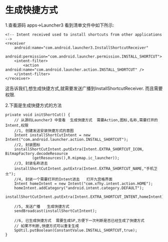 # 生成快捷方式

1.查看源码 apps->Launcher3
看到清单文件中如下所示:

	<!-- Intent received used to install shortcuts from other applications -->
	<receiver
		android:name="com.android.launcher3.InstallShortcutReceiver"
		android:permission="com.android.launcher.permission.INSTALL_SHORTCUT">
		<intent-filter>
			<action android:name="com.android.launcher.action.INSTALL_SHORTCUT" />
		</intent-filter>
	</receiver>

这告诉我们,想生成快捷方式,就需要发送广播到InstallShortcutReceiver.
而且需要权限.

2.下面是生成快捷方式的方法

	private void initShortCut() {
        // 从源码Launcher3 中查看  生成快捷方式  需要Action,图标,名称,需要打开的Intent,权限
        //1, 创建发送安装快捷方式的意图
        Intent installShortCutIntent = new Intent("com.android.launcher.action.INSTALL_SHORTCUT");
        //2, 封装图标
        installShortCutIntent.putExtra(Intent.EXTRA_SHORTCUT_ICON, BitmapFactory.decodeResource
                (getResources(),R.mipmap.ic_launcher));
        //3, 封装名称进去
        installShortCutIntent.putExtra(Intent.EXTRA_SHORTCUT_NAME,"手机卫士");
        //4, 封装一个需要打开的Intent进去   打开九宫格界面
        Intent homeIntent = new Intent("com.xfhy.intent.action.HOME");
        homeIntent.addCategory("android.intent.category.DEFAULT");
        installShortCutIntent.putExtra(Intent.EXTRA_SHORTCUT_INTENT,homeIntent);

        //5, 发送广播   生成快捷方式
        sendBroadcast(installShortCutIntent);

        //6, 已生成快捷方式  需要生成SP,方便下一次判断是否已经生成了快捷方式
        // 如果不判断,快捷方式可以重复生成
        SpUtil.putBoolean(ConstantValue.INSTALL_SHORTCUT,true);
    }
